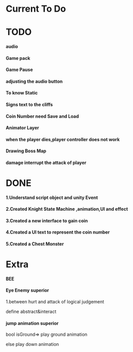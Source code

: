 # Current To Do



# **TODO**

#### audio

#### Game pack

#### Game Pause

#### adjusting the audio button

#### To know Static

#### Signs text to the cliffs

#### Coin Number need Save and Load

#### Animator Layer

#### when the player dies,player controller does not work

#### Drawing Boss Map

#### damage interrupt the attack of player

# **DONE**

#### 1.Understand script object and unity Event

#### 2.Created Knight State Machine ,animation,UI and effect

#### 3.Created a new interface to gain coin

#### 4.Created a UI text to represent the coin number

#### 5.Created a Chest Monster

# Extra

#### BEE

#### Eye Enemy superior

1.between hurt and attack of logical judgement

define abstract&interact

#### jump animation superior

bool isGround=> play ground animation

else play down animation